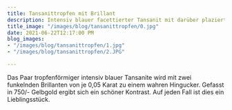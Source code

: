 ```yaml
---
title: Tansanittropfen mit Brillant
description: Intensiv blauer facettierter Tansanit mit darüber plaziertem Brillant
title_image: "/images/blog/tansanittropfen/0.jpg"
date: 2021-06-22T12:17:00 PM
blog_images:
- "/images/blog/tansanittropfen/1.jpg"
- "/images/blog/tansanittropfen/2.JPG"

---
```

Das Paar tropfenförmiger intensiv blauer Tansanite wird mit zwei funkelnden Brillanten von je 0,05 Karat zu einem wahren Hingucker. Gefasst in 750/- Gelbgold ergibt sich ein schöner Kontrast. Auf jeden Fall ist dies ein Lieblingsstück.